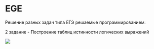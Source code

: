 # EGE
Решение разных задач типа ЕГЭ решаемые программированием: 

2 задание - Построение таблиц истинности логических выражений

![](C:/Users/Demid/Downloads/2023-03-20_19-40-04.png)
